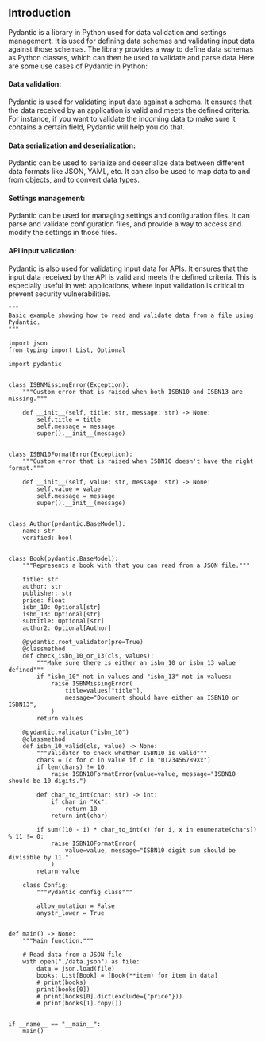 ## Introduction
Pydantic is a library in Python used for data validation and settings management. It is used for defining data schemas and validating input data against those schemas. 
The library provides a way to define data schemas as Python classes, which can then be used to validate and parse data
Here are some use cases of Pydantic in Python:

  #### Data validation: 
  Pydantic is used for validating input data against a schema. It ensures that the data received by an application is valid and meets the defined criteria. For instance, 
  if you want to validate the incoming data to make sure it contains a certain field, Pydantic will help you do that.

  #### Data serialization and deserialization: 
  Pydantic can be used to serialize and deserialize data between different data formats like JSON, YAML, etc. It can also be used to map data to and from objects, and to 
  convert data types.

  #### Settings management: 
  Pydantic can be used for managing settings and configuration files. It can parse and validate configuration files, and provide a way to access and modify the settings in 
  those files.

  #### API input validation: 
  Pydantic is also used for validating input data for APIs. It ensures that the input data received by the API is valid and meets the defined criteria. This is especially 
  useful in web applications, where input validation is critical to prevent security vulnerabilities.


```
"""
Basic example showing how to read and validate data from a file using Pydantic.
"""

import json
from typing import List, Optional

import pydantic


class ISBNMissingError(Exception):
    """Custom error that is raised when both ISBN10 and ISBN13 are missing."""

    def __init__(self, title: str, message: str) -> None:
        self.title = title
        self.message = message
        super().__init__(message)


class ISBN10FormatError(Exception):
    """Custom error that is raised when ISBN10 doesn't have the right format."""

    def __init__(self, value: str, message: str) -> None:
        self.value = value
        self.message = message
        super().__init__(message)


class Author(pydantic.BaseModel):
    name: str
    verified: bool


class Book(pydantic.BaseModel):
    """Represents a book with that you can read from a JSON file."""

    title: str
    author: str
    publisher: str
    price: float
    isbn_10: Optional[str]
    isbn_13: Optional[str]
    subtitle: Optional[str]
    author2: Optional[Author]

    @pydantic.root_validator(pre=True)
    @classmethod
    def check_isbn_10_or_13(cls, values):
        """Make sure there is either an isbn_10 or isbn_13 value defined"""
        if "isbn_10" not in values and "isbn_13" not in values:
            raise ISBNMissingError(
                title=values["title"],
                message="Document should have either an ISBN10 or ISBN13",
            )
        return values

    @pydantic.validator("isbn_10")
    @classmethod
    def isbn_10_valid(cls, value) -> None:
        """Validator to check whether ISBN10 is valid"""
        chars = [c for c in value if c in "0123456789Xx"]
        if len(chars) != 10:
            raise ISBN10FormatError(value=value, message="ISBN10 should be 10 digits.")

        def char_to_int(char: str) -> int:
            if char in "Xx":
                return 10
            return int(char)

        if sum((10 - i) * char_to_int(x) for i, x in enumerate(chars)) % 11 != 0:
            raise ISBN10FormatError(
                value=value, message="ISBN10 digit sum should be divisible by 11."
            )
        return value

    class Config:
        """Pydantic config class"""

        allow_mutation = False
        anystr_lower = True


def main() -> None:
    """Main function."""

    # Read data from a JSON file
    with open("./data.json") as file:
        data = json.load(file)
        books: List[Book] = [Book(**item) for item in data]
        # print(books)
        print(books[0])
        # print(books[0].dict(exclude={"price"}))
        # print(books[1].copy())


if __name__ == "__main__":
    main()
```
